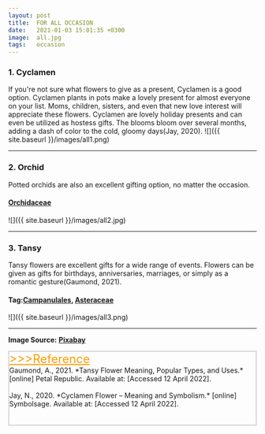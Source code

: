 ```yaml
---
layout: post
title:  FOR ALL OCCASION
date:   2021-01-03 15:01:35 +0300
image:  all.jpg
tags:   occasion
---
```

### 1. Cyclamen
If you're not sure what flowers to give as a present, Cyclamen is a good option. Cyclamen plants in pots make a lovely present for almost everyone on your list. Moms, children, sisters, and even that new love interest will appreciate these flowers. Cyclamen are lovely holiday presents and can even be utilized as hostess gifts. The blooms bloom over several months, adding a dash of color to the cold, gloomy days(Jay, 2020).
![]({{ site.baseurl }}/images/all1.png)
<br>

***

### 2. Orchid
Potted orchids are also an excellent gifting option, no matter the occasion.

#### [Orchidaceae](/orchidaceae)
![]({{ site.baseurl }}/images/all2.jpg)
<br>

***

### 3. Tansy
Tansy flowers are excellent gifts for a wide range of events. Flowers can be given as gifts for birthdays, anniversaries, marriages, or simply as a romantic gesture(Gaumond, 2021).

#### Tag:[Campanulales](/campanulales), [Asteraceae](/asteraceae)
![]({{ site.baseurl }}/images/all3.png)
<br>

***


__Image Source:__ <a href="https://pixabay.com/">__Pixabay__</a>


<html lang="en">
 
<head>
    <meta charset="UTF-8">
    <title>Title</title>
</head>
 
<body>
    <div style="border: 2px solid lightgray;">
    <a href="javascript:;" id="btn" style="font-size: 24px; font-style: bold; color:rgb(255, 157, 0);">
        >>>Reference</a>
    <span id="content">
        <br>
        Gaumond, A., 2021. *Tansy Flower Meaning, Popular Types, and Uses.* [online] Petal Republic. Available at: <https://www.petalrepublic.com/tansy-flower/> [Accessed 12 April 2022].<br><br>
        Jay, N., 2020. *Cyclamen Flower – Meaning and Symbolism.* [online] Symbolsage. Available at: <https://symbolsage.com/cyclamen-flower-meaning/> [Accessed 12 April 2022].<br><br>
        <br>
    </span>
    </div>
    <script type="text/javascript">
        //获取button按钮
        var btn = document.getElementById('btn');
        //获取p
        var content = document.getElementById('content');
        //获取p中的内容
        var str = content.innerHTML;
        //定义一个变量，表示当前的状态（收缩、展开）
        var onOff = true; // true表示展开
        btn.onclick = function() {
            if (onOff) {
                content.innerHTML = str.substr(0, 0);
            } else {
                //说明当前状态是收缩的，需要展开
                content.innerHTML = str
            }
            onOff = !onOff; //每点击一次，改变一次展开、收缩状态
            return false; //阻止a标签的默认事件
        }
    </script>

</body>
 
</html>